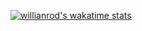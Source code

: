 [![willianrod's wakatime stats](https://github-readme-stats.vercel.app/api/wakatime?username=Mr/mansur)](https://github.com/anuraghazra/github-readme-stats)
